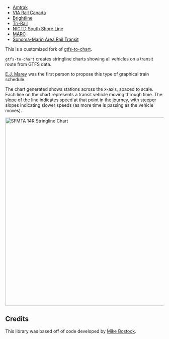 * [Amtrak](https://claysmalley.github.io/gtfs-to-chart/charts/amtrak/index.html)
* [VIA Rail Canada](https://claysmalley.github.io/gtfs-to-chart/charts/via_rail/index.html)
* [Brightline](https://claysmalley.github.io/gtfs-to-chart/charts/brightline/florida.html)
* [Tri-Rail](https://claysmalley.github.io/gtfs-to-chart/charts/trirail/trirail.html)
* [NICTD South Shore Line](https://claysmalley.github.io/gtfs-to-chart/charts/nictd/south-shore.html)
* [MARC](https://claysmalley.github.io/gtfs-to-chart/charts/marc/index.html)
* [Sonoma-Marin Area Rail Transit](https://claysmalley.github.io/gtfs-to-chart/charts/smart/mainline.html)

This is a customized fork of [gtfs-to-chart](https://github.com/BlinkTagInc/gtfs-to-chart).

`gtfs-to-chart` creates stringline charts showing all vehicles on a transit route from GTFS data.

[E.J. Marey](https://en.wikipedia.org/wiki/%C3%89tienne-Jules_Marey) was the first person to propose this type of graphical train schedule.

The chart generated shows stations across the x-axis, spaced to scale. Each line on the chart represents a transit vehicle moving through time. The slope of the line indicates speed at that point in the journey, with steeper slopes indicating slower speeds (as more time is passing as the vehicle moves). 

<img width="598" alt="SFMTA 14R Stringline Chart" src="https://user-images.githubusercontent.com/96217/87837133-6753cd80-c847-11ea-9df6-5807dbec9b20.png">

## Credits

This library was based off of code developed by [Mike Bostock](https://observablehq.com/@mbostock/mareys-trains).
